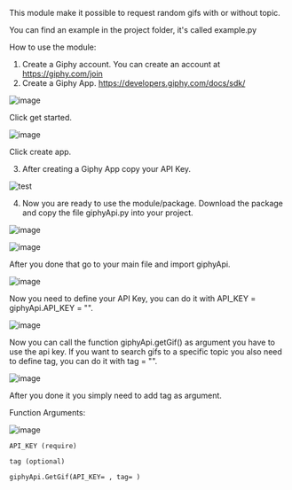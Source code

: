 This module make it possible to request random gifs with or without topic.

You can find an example in the project folder, it's called example.py

How to use the module:

1. Create a Giphy account. You can create an account at https://giphy.com/join 
2. Create a Giphy App. https://developers.giphy.com/docs/sdk/


![image](https://user-images.githubusercontent.com/42913703/85049731-66227880-b195-11ea-8972-4c2787ad43b1.png)

Click get started.

![image](https://user-images.githubusercontent.com/42913703/85049843-85210a80-b195-11ea-8dbe-b5abf8f79a36.png)

Click create app.



3. After creating a Giphy App copy your API Key. 

![test](https://user-images.githubusercontent.com/42913703/85050288-2314d500-b196-11ea-8e93-c66981b1cc5d.png)



4. Now you are ready to use the module/package. Download the package and copy the file giphyApi.py into your project.

![image](https://user-images.githubusercontent.com/42913703/85050498-7850e680-b196-11ea-961a-cf9fe45a5958.png)

![image](https://user-images.githubusercontent.com/42913703/85051053-4c823080-b197-11ea-8cc5-e7f5de71a126.png)

After you done that go to your main file and import giphyApi.

![image](https://user-images.githubusercontent.com/42913703/85050582-9ae2ff80-b196-11ea-81b0-31761382e380.png)


Now you need to define your API Key, you can do it with API_KEY = giphyApi.API_KEY = "".

![image](https://user-images.githubusercontent.com/42913703/85050752-d7166000-b196-11ea-8cb9-9e3bbbfc90dd.png)


Now you can call the function giphyApi.getGif() as argument you have to use the api key.
If you want to search gifs to a specific topic you also need to define tag, you can do it with tag = "".

![image](https://user-images.githubusercontent.com/42913703/85050984-35dbd980-b197-11ea-8c52-6170f4306f05.png)




After you done it you simply need to add tag as argument.




Function Arguments:

![image](https://user-images.githubusercontent.com/42913703/85050889-16dd4780-b197-11ea-9d5c-a92d71dc0ce6.png)




	API_KEY (require)

	tag (optional)
  
 	giphyApi.GetGif(API_KEY= , tag= )
  
